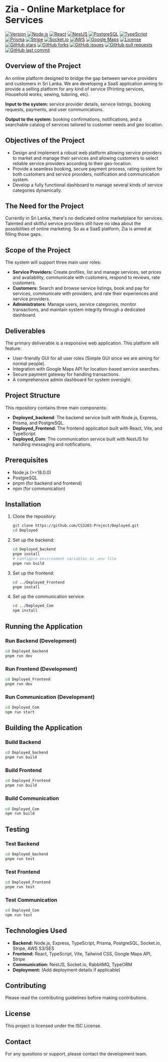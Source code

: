 # Zia - Online Marketplace for Services

[![Version](https://img.shields.io/badge/version-1.0.0-blue.svg)](https://github.com/CS3203-Project/Deployed/releases)
[![Node.js](https://img.shields.io/badge/Node.js-18+-green.svg)](https://nodejs.org/)
[![React](https://img.shields.io/badge/React-19+-blue.svg)](https://reactjs.org/)
[![NestJS](https://img.shields.io/badge/NestJS-11+-red.svg)](https://nestjs.com/)
[![PostgreSQL](https://img.shields.io/badge/PostgreSQL-13+-blue.svg)](https://www.postgresql.org/)
[![TypeScript](https://img.shields.io/badge/TypeScript-5+-blue.svg)](https://www.typescriptlang.org/)
[![Prisma](https://img.shields.io/badge/Prisma-6+-green.svg)](https://www.prisma.io/)
[![Stripe](https://img.shields.io/badge/Stripe-19+-purple.svg)](https://stripe.com/)
[![Socket.io](https://img.shields.io/badge/Socket.io-4+-black.svg)](https://socket.io/)
[![AWS](https://img.shields.io/badge/AWS-S3%20%26%20SES-orange.svg)](https://aws.amazon.com/)
[![Google Maps](https://img.shields.io/badge/Google%20Maps-API-red.svg)](https://developers.google.com/maps)
[![License](https://img.shields.io/badge/License-ISC-yellow.svg)](https://opensource.org/licenses/ISC)
[![GitHub stars](https://img.shields.io/github/stars/CS3203-Project/Deployed_backend.svg)](https://github.com/CS3203-Project/Deployed_backend/stargazers)
[![GitHub forks](https://img.shields.io/github/forks/CS3203-Project/Deployed_backend.svg)](https://github.com/CS3203-Project/Deployed_backend/network)
[![GitHub issues](https://img.shields.io/github/issues/CS3203-Project/Deployed_backend.svg)](https://github.com/CS3203-Project/Deployed_backend/issues)
[![GitHub pull requests](https://img.shields.io/github/issues-pr/CS3203-Project/Deployed_backend.svg)](https://github.com/CS3203-Project/Deployed_backend/pulls)
[![GitHub last commit](https://img.shields.io/github/last-commit/CS3203-Project/Deployed_backend.svg)](https://github.com/CS3203-Project/Deployed_backend/commits/main)

## Overview of the Project

An online platform designed to bridge the gap between service providers and customers in Sri Lanka. We are developing a SaaS application aiming to provide a selling platform for any kind of service (Printing services, Household works, sewing, tutoring, etc).

**Input to the system:** service provider details, service listings, booking requests, payments, and user communications.

**Output to the system:** booking confirmations, notifications, and a searchable catalog of services tailored to customer needs and geo location.

## Objectives of the Project

- Design and implement a robust web platform allowing service providers to market and manage their services and allowing customers to select reliable service providers according to their geo-location.
- Provide a seamless booking, secure payment process, rating system for both customers and service providers, notification and communication system.
- Develop a fully functional dashboard to manage several kinds of service categories dynamically.

## The Need for the Project

Currently in Sri Lanka, there's no dedicated online marketplace for services. Talented and skillful service providers still have no idea about the possibilities of online marketing. So as a SaaS platform, Zia is aimed at filling those gaps.

## Scope of the Project

The system will support three main user roles:

- **Service Providers:** Create profiles, list and manage services, set prices and availability, communicate with customers, respond to reviews, rate customers.
- **Customers:** Search and browse service listings, book and pay for services, communicate with providers, and rate their experiences and service providers.
- **Administrators:** Manage users, service categories, monitor transactions, and maintain system integrity through a dedicated dashboard.

## Deliverables

The primary deliverable is a responsive web application. This platform will feature:

- User-friendly GUI for all user roles (Simple GUI since we are aiming for normal people).
- Integration with Google Maps API for location-based service searches.
- Secure payment gateway for handling transactions.
- A comprehensive admin dashboard for system oversight.

## Project Structure

This repository contains three main components:

- **Deployed_backend**: The backend service built with Node.js, Express, Prisma, and PostgreSQL.
- **Deployed_Frontend**: The frontend application built with React, Vite, and TypeScript.
- **Deployed_Com**: The communication service built with NestJS for handling messaging and notifications.

## Prerequisites

- Node.js (>=18.0.0)
- PostgreSQL
- pnpm (for backend and frontend)
- npm (for communication)

## Installation

1. Clone the repository:
   ```bash
   git clone https://github.com/CS3203-Project/Deployed.git
   cd Deployed
   ```

2. Set up the backend:
   ```bash
   cd Deployed_backend
   pnpm install
   # Configure environment variables in .env file
   pnpm run build
   ```

3. Set up the frontend:
   ```bash
   cd ../Deployed_Frontend
   pnpm install
   ```

4. Set up the communication service:
   ```bash
   cd ../Deployed_Com
   npm install
   ```

## Running the Application

### Run Backend (Development)
```bash
cd Deployed_backend
pnpm run dev
```

### Run Frontend (Development)
```bash
cd Deployed_Frontend
pnpm run dev
```

### Run Communication (Development)
```bash
cd Deployed_Com
npm run start
```

## Building the Application

### Build Backend
```bash
cd Deployed_backend
pnpm run build
```

### Build Frontend
```bash
cd Deployed_Frontend
pnpm run build
```

### Build Communication
```bash
cd Deployed_Com
npm run build
```

## Testing

### Test Backend
```bash
cd Deployed_backend
pnpm run test
```

### Test Frontend
```bash
cd Deployed_Frontend
pnpm run test
```

### Test Communication
```bash
cd Deployed_Com
npm run test
```

## Technologies Used

- **Backend:** Node.js, Express, TypeScript, Prisma, PostgreSQL, Socket.io, Stripe, AWS S3/SES
- **Frontend:** React, TypeScript, Vite, Tailwind CSS, Google Maps API, Stripe
- **Communication:** NestJS, Socket.io, RabbitMQ, TypeORM
- **Deployment:** (Add deployment details if applicable)

## Contributing

Please read the contributing guidelines before making contributions.

## License

This project is licensed under the ISC License.

## Contact

For any questions or support, please contact the development team.
